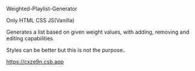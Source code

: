 Weighted-Playlist-Generator

Only HTML CSS JS(Vanilla)

Generates a list based on given weight values, with adding, removing and editing capabilities.

Styles can be better but this is not the purpose..

https://cxze9n.csb.app
